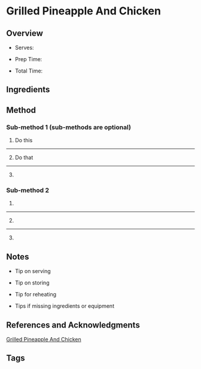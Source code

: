 # Grilled Pineapple And Chicken

## Overview

- Serves:

- Prep Time:

- Total Time:

## Ingredients



## Method

### Sub-method 1 (sub-methods are optional)

1. Do this
---
2. Do that
---
3.

### Sub-method 2

1.
---
2.
---
3.

## Notes

- Tip on serving

- Tip on storing

- Tip for reheating

- Tips if missing ingredients or equipment

## References and Acknowledgments

[Grilled Pineapple And Chicken](http://www.the-girl-who-ate-everything.com/2012/06/grilled-pineapple-and-chicken.html)

## Tags


